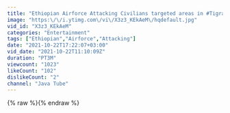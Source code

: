 ```yaml
---
title: "Ethiopian Airforce Attacking Civilians targeted areas in #Tigray Mekelle"
image: "https:\/\/i.ytimg.com\/vi\/X3z3_KEkAeM\/hqdefault.jpg"
vid_id: "X3z3_KEkAeM"
categories: "Entertainment"
tags: ["Ethiopian","Airforce","Attacking"]
date: "2021-10-22T17:22:07+03:00"
vid_date: "2021-10-22T11:10:09Z"
duration: "PT3M"
viewcount: "1023"
likeCount: "102"
dislikeCount: "2"
channel: "Java Tube"
---
```

{% raw %}{% endraw %}
